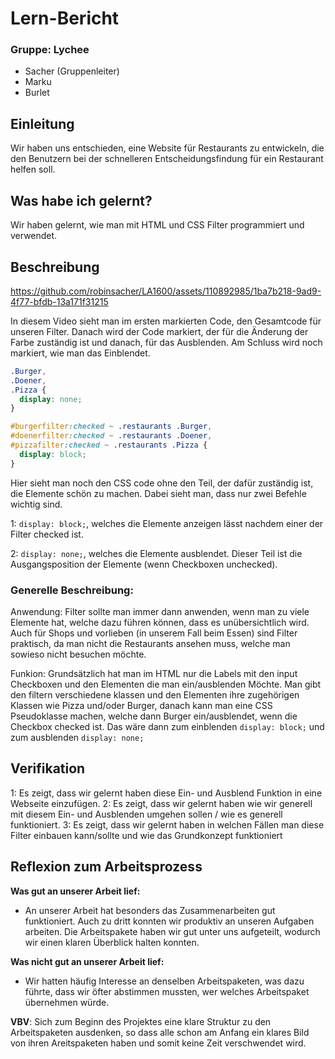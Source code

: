 # Lern-Bericht

### Gruppe: Lychee

- Sacher (Gruppenleiter)
- Marku
- Burlet

## Einleitung

Wir haben uns entschieden, eine Website für Restaurants zu entwickeln, die den Benutzern bei der schnelleren Entscheidungsfindung für ein Restaurant helfen soll.

## Was habe ich gelernt?

Wir haben gelernt, wie man mit HTML und CSS Filter programmiert und verwendet.

## Beschreibung


https://github.com/robinsacher/LA1600/assets/110892985/1ba7b218-9ad9-4f77-bfdb-13a171f31215

In diesem Video sieht man im ersten markierten Code, den Gesamtcode für unseren Filter.
Danach wird der Code markiert, der für die Änderung der Farbe zuständig ist und danach, für das Ausblenden.
Am Schluss wird noch markiert, wie man das Einblendet.

```css
.Burger,
.Doener,
.Pizza {
  display: none;
}

#burgerfilter:checked ~ .restaurants .Burger,
#doenerfilter:checked ~ .restaurants .Doener,
#pizzafilter:checked ~ .restaurants .Pizza {
  display: block;
}
```
Hier sieht man noch den CSS code ohne den Teil, der dafür zuständig ist, die Elemente schön zu machen.
Dabei sieht man, dass nur zwei Befehle wichtig sind.

1: `display: block;`, welches die Elemente anzeigen lässt nachdem einer der Filter checked ist.

2: `display: none;`, welches die Elemente ausblendet. Dieser Teil ist die Ausgangsposition der Elemente (wenn Checkboxen unchecked).

### Generelle Beschreibung:
Anwendung:
Filter sollte man immer dann anwenden, wenn man zu viele Elemente hat, welche dazu führen können, dass es unübersichtlich wird. Auch für Shops und vorlieben (in unserem Fall beim Essen) sind Filter praktisch, da man nicht die Restaurants ansehen muss, welche man sowieso nicht besuchen möchte.

Funkion:
Grundsätzlich hat man im HTML nur die Labels mit den input Checkboxen und den Elementen die man ein/ausblenden Möchte. Man gibt den filtern verschiedene klassen und den Elementen ihre zugehörigen Klassen wie Pizza und/oder Burger, danach kann man eine CSS Pseudoklasse machen, welche dann Burger ein/ausblendet, wenn die Checkbox checked ist. Das wäre dann zum einblenden `display: block;` und zum ausblenden `display: none;`

## Verifikation

1: Es zeigt, dass wir gelernt haben diese Ein- und Ausblend Funktion in eine Webseite einzufügen.
2: Es zeigt, dass wir gelernt haben wie wir generell mit diesem Ein- und Ausblenden umgehen sollen / wie es generell funktioniert.
3: Es zeigt, dass wir gelernt haben in welchen Fällen man diese Filter einbauen kann/sollte und wie das Grundkonzept funktioniert

## Reflexion zum Arbeitsprozess

**Was gut an unserer Arbeit lief:**
- An unserer Arbeit hat besonders das Zusammenarbeiten gut funktioniert. Auch zu dritt konnten wir produktiv an unseren Aufgaben arbeiten. Die Arbeitspakete haben wir gut unter uns aufgeteilt, wodurch wir einen klaren Überblick halten konnten.


**Was nicht gut an unserer Arbeit lief:**
- Wir hatten häufig Interesse an denselben Arbeitspaketen, was dazu führte, dass wir öfter abstimmen mussten, wer welches Arbeitspaket übernehmen würde.

**VBV**: Sich zum Beginn des Projektes eine klare Struktur zu den Arbeitspaketen ausdenken, so dass alle schon am Anfang ein klares Bild von ihren Areitspaketen haben und somit keine Zeit verschwendet wird.
